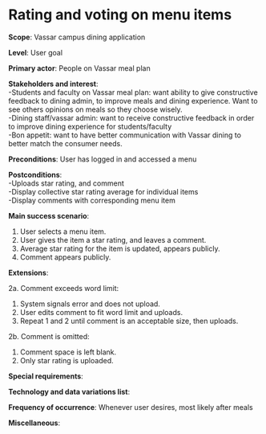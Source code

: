 # Rating and voting on menu items

**Scope**: Vassar campus dining application

**Level**: User goal

**Primary actor**: People on Vassar meal plan

**Stakeholders and interest**:\
-Students and faculty on Vassar meal plan: want ability to give constructive feedback to dining admin, to improve meals and dining experience. Want to see others opinions on meals so they choose wisely.\
-Dining staff/vassar admin: want to receive constructive feedback in order to improve dining experience for students/faculty\
-Bon appetit: want to have better communication with Vassar dining to better match the consumer needs.

**Preconditions**: User has logged in and accessed a menu

**Postconditions**:\
-Uploads star rating, and comment\
-Display collective star rating average for individual items\
-Display comments with corresponding menu item

**Main success scenario**:
1. User selects a menu item.
2. User gives the item a star rating, and leaves a comment.
3. Average star rating for the item is updated, appears publicly.
4. Comment appears publicly.

**Extensions**:

2a. Comment exceeds word limit:
1. System signals error and does not upload.
2. User edits comment to fit word limit and uploads.
3. Repeat 1 and 2 until comment is an acceptable size, then uploads.

2b. Comment is omitted:
1. Comment space is left blank.
2. Only star rating is uploaded.

**Special requirements**:

**Technology and data variations list**:

**Frequency of occurrence**: Whenever user desires, most likely after meals

**Miscellaneous**:
